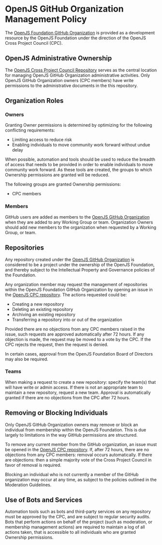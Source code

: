 # OpenJS GitHub Organization Management Policy

The [OpenJS Foundation GitHub Organization](https://github.com/openjs-foundation) is provided as a development resource by the OpenJS Foundation under the direction of the OpenJS Cross Project Council (CPC).

## OpenJS Administrative Ownership

The [OpenJS Cross Project Council Repository][] serves as the central location for managing OpenJS GitHub Organization administrative activities. Only OpenJS GitHub Organization owners (CPC members) have write permissions to the administrative documents in the this repository.

## Organization Roles

### Owners

Granting Owner permissions is determined by optimizing for the following conflicting requirements:

* Limiting access to reduce risk
* Enabling individuals to move community work forward without undue delay

When possible, automation and tools should be used to reduce the breadth of access that needs to be provided in order to enable individuals to move community work forward. As these tools are created, the groups to which Ownership permissions are granted will be reduced.

The following groups are granted Ownership permissions:

* CPC members

### Members

GitHub users are added as members to the [OpenJS GitHub Organization][] when they are added to any Working Group or team. Organization Owners should add new members to the organization when requested by a Working Group, or team.

## Repositories

Any repository created under the [OpenJS GitHub Organization][] is considered to be a project under the ownership of the OpenJS Foundation, and thereby subject to the Intellectual Property and Governance policies of the Foundation.

Any organization member may request the management of repositories within the OpenJS Foundation GitHub Organization by opening an issue in the [OpenJS CPC repository][]. The actions requested could be:

- Creating a new repository
- Deleting an existing repository
- Archiving an existing repository
- Transferring a repository into or out of the organization

Provided there are no objections from any CPC members raised in the issue, such requests are approved automatically after 72 hours. If any objection is made, the request may be moved to a vote by the CPC. If the CPC rejects the request, then the request is denied.

In certain cases, approval from the OpenJS Foundation Board of Directors may also be required.

### Teams

When making a request to create a new repository: specify the team(s) that will have write or admin access. If there is not an appropriate team to maintain a new repository, request a new team. Approval is automatically granted if there are no objections from the CPC after 72 hours.

## Removing or Blocking Individuals

Only OpenJS GitHub Organization owners may remove or block an individual from membership within the OpenJS Foundation. This is due largely to
limitations in the way GitHub permissions are structured.

To remove any current member from the GitHub organization, an issue must be opened in the [OpenJS CPC repository][]. If, after 72 hours, there are no objections from any CPC members: removal occurs automatically. If there are objections: then a simple majority vote of the Cross Project Council in favor of removal is required.

Blocking an individual who is not currently a member of the GitHub organization may occur at any time, as subject to the policies outlined in the Moderation Guidelines.

## Use of Bots and Services

Automation tools such as bots and third-party services on any repository must be approved by the CPC, and are subject to regular security audits. Bots that perform actions on behalf of the project (such as moderation, or membership management actions) are required to maintain a log of all actions taken, that is accessible to all individuals who are granted Ownership permissions.

[OpenJS GitHub Organization]: https://github.com/openjs-foundation
[OpenJS Cross Project Council Repository]: https://github.com/openjs-foundation/cross-project-council
[OpenJS CPC Repository]: https://github.com/openjs-foundation/cross-project-council
